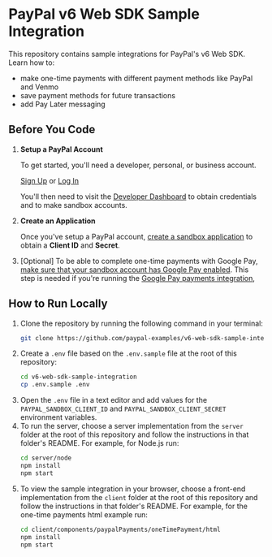 # PayPal v6 Web SDK Sample Integration

This repository contains sample integrations for PayPal's v6 Web SDK. Learn how to:

- make one-time payments with different payment methods like PayPal and Venmo
- save payment methods for future transactions
- add Pay Later messaging

## Before You Code

1. **Setup a PayPal Account**

   To get started, you'll need a developer, personal, or business account.

   [Sign Up](https://www.paypal.com/signin/client?flow=provisionUser) or [Log In](https://www.paypal.com/signin?returnUri=https%253A%252F%252Fdeveloper.paypal.com%252Fdashboard&intent=developer)

   You'll then need to visit the [Developer Dashboard](https://developer.paypal.com/dashboard/) to obtain credentials and to make sandbox accounts.

2. **Create an Application**

   Once you've setup a PayPal account, [create a sandbox application](https://developer.paypal.com/dashboard/applications/sandbox/create) to obtain a **Client ID** and **Secret**.

3. [Optional] To be able to complete one-time payments with Google Pay, [make sure that your sandbox account has Google Pay enabled](https://developer.paypal.com/docs/checkout/apm/google-pay/#set-up-your-sandbox-account-to-accept-google-pay). This step is needed if you're running the [Google Pay payments integration](./client/components/googlePayPayments/),

## How to Run Locally

1. Clone the repository by running the following command in your terminal:
   ```bash
   git clone https://github.com/paypal-examples/v6-web-sdk-sample-integration.git
   ```
2. Create a `.env` file based on the `.env.sample` file at the root of this repository:
   ```bash
   cd v6-web-sdk-sample-integration
   cp .env.sample .env
   ```
3. Open the `.env` file in a text editor and add values for the `PAYPAL_SANDBOX_CLIENT_ID` and `PAYPAL_SANDBOX_CLIENT_SECRET` environment variables.
4. To run the server, choose a server implementation from the `server` folder at the root of this repository and follow the instructions in that folder's README. For example, for Node.js run:
   ```bash
   cd server/node
   npm install
   npm start
   ```
5. To view the sample integration in your browser, choose a front-end implementation from the `client` folder at the root of this repository and follow the instructions in that folder's README. For example, for the one-time payments html example run:
   ```bash
   cd client/components/paypalPayments/oneTimePayment/html
   npm install
   npm start
   ```
